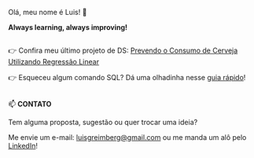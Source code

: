 Olá, meu nome é Luis! 👋




**Always learning, always improving!**

## 
👉 Confira meu último projeto de DS: [Prevendo o Consumo de Cerveja Utilizando Regressão Linear](https://github.com/luisreimberg/Prevendo-o-consumo-de-cerveja)



👉 Esqueceu algum comando SQL? Dá uma olhadinha nesse [guia rápido](https://github.com/luisreimberg/Cheat-Sheet/blob/main/SQL/Consulta_SQL.md)!

## 
📫 **CONTATO**

Tem alguma proposta, sugestão ou quer trocar uma ideia? 

Me envie um e-mail: luisgreimberg@gmail.com ou me manda um alô pelo [LinkedIn](https://www.linkedin.com/in/luisreimberg/)!
